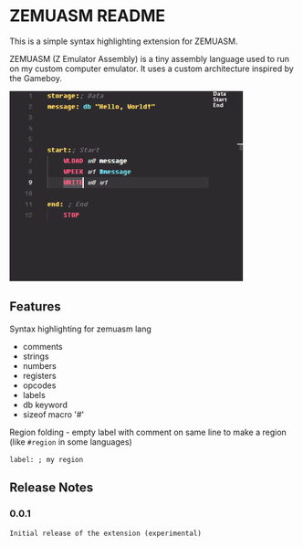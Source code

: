 # ZEMUASM README

This is a simple syntax highlighting extension for ZEMUASM.

ZEMUASM (Z Emulator Assembly) is a tiny assembly language used to run on my custom computer emulator.
It uses a custom architecture inspired by the Gameboy.

![Preview](https://github.com/Zevest/zemuasm-lang/blob/master/images/preview.png?raw=true)

## Features
Syntax highlighting for zemuasm lang
- comments
- strings
- numbers
- registers
- opcodes
- labels
- db keyword
- sizeof macro '#'

Region folding
    - empty label with comment on same line to make a region (like `#region` in some languages)

    label: ; my region
    
## Release Notes

### 0.0.1
    Initial release of the extension (experimental)
